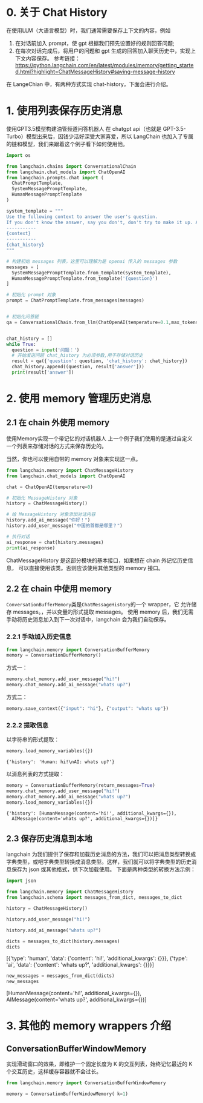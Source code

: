 # 0. 关于 Chat History
在使用LLM（大语言模型）时，我们通常需要保存上下文的内容，例如
1. 在对话前加入 prompt，使 gpt 根据我们预先设置好的规则回答问题;
2. 在每次对话完成后，将用户的问题和 gpt 生成的回答加入聊天历史中，实现上下文内容保存。
参考链接：https://python.langchain.com/en/latest/modules/memory/getting_started.html?highlight=ChatMessageHistory#saving-message-history

在 LangeChian 中，有两种方式实现 chat-history，下面会进行介绍。

# 1. 使用列表保存历史消息
使用GPT3.5模型构建油管频道问答机器人
在 chatgpt api（也就是 GPT-3.5-Turbo）模型出来后，因钱少活好深受大家喜爱，所以 LangChain 也加入了专属的链和模型，我们来跟着这个例子看下如何使用他。
``` python
import os

from langchain.chains import ConversationalChain
from langchain.chat_models import ChatOpenAI
from langchain.prompts.chat import (
  ChatPromptTemplate,
  SystemMessagePromptTemplate,
  HumanMessagePromptTemplate
)

system_template = """
Use the following context to answer the user's question.
If you don't know the answer, say you don't, don't try to make it up. And answer in Chinese.
-----------
{context}
-----------
{chat_history}
"""

# 构建初始 messages 列表，这里可以理解为是 openai 传入的 messages 参数
messages = [
  SystemMessagePromptTemplate.from_template(system_template),
  HumanMessagePromptTemplate.from_template('{question}')
]

# 初始化 prompt 对象
prompt = ChatPromptTemplate.from_messages(messages)


# 初始化问答链
qa = ConversationalChain.from_llm(ChatOpenAI(temperature=0.1,max_tokens=2048),prompt=prompt)


chat_history = []
while True:
  question = input('问题：')
  # 开始发送问题 chat_history 为必须参数,用于存储对话历史
  result = qa({'question': question, 'chat_history': chat_history})
  chat_history.append((question, result['answer']))
  print(result['answer'])
```
# 2. 使用 memory 管理历史消息
## 2.1 在 chain 外使用 memory
使用Memory实现一个带记忆的对话机器人
上一个例子我们使用的是通过自定义一个列表来存储对话的方式来保存历史的。

当然，你也可以使用自带的 memory 对象来实现这一点。
```python
from langchain.memory import ChatMessageHistory
from langchain.chat_models import ChatOpenAI

chat = ChatOpenAI(temperature=0)

# 初始化 MessageHistory 对象
history = ChatMessageHistory()

# 给 MessageHistory 对象添加对话内容
history.add_ai_message("你好！")
history.add_user_message("中国的首都是哪里？")

# 执行对话
ai_response = chat(history.messages)
print(ai_response)
```
ChatMessageHistory 是这部分模块的基本接口，如果想在 chain 外记忆历史信息，
可以直接使用该类。否则应该使用其他类型的 memory 接口。

## 2.2 在 chain 中使用 memory
`ConversationBufferMemory`类是`ChatMessageHistory`的一个 wrapper，它
允许储存 messages。，并以变量的形式提取 messages。
使用 memory 后，我们无需手动将历史消息加入到下一次对话中，langchain 会为我们自动保存。

### 2.2.1 手动加入历史信息
``` python
from langchain.memory import ConversationBufferMemory
memory = ConversationBufferMemory()
```
方式一：
``` python
memory.chat_memory.add_user_message("hi!")
memory.chat_memory.add_ai_message("whats up?")
```
方式二：
``` python
memory.save_context({"input": "hi"}, {"output": "whats up"})
```

### 2.2.2 提取信息
以字符串的形式提取：
``` python
memory.load_memory_variables({})
```
```
{'history': 'Human: hi!\nAI: whats up?'}
```
以消息列表的方式提取：
``` python
memory = ConversationBufferMemory(return_messages=True)
memory.chat_memory.add_user_message("hi!")
memory.chat_memory.add_ai_message("whats up?")
memory.load_memory_variables({})
```
```
{'history': [HumanMessage(content='hi!', additional_kwargs={}),
  AIMessage(content='whats up?', additional_kwargs={})]}
```

## 2.3 保存历史消息到本地
langchain 为我们提供了保存和加载历史消息的方法，我们可以把消息类型转换成字典类型，或吧字典类型转换成消息类型。这样，我们就可以将字典类型的历史消息保存为 json 或其他格式，供下次加载使用。 
下面是两种类型的转换方法示例：

``` python
import json

from langchain.memory import ChatMessageHistory
from langchain.schema import messages_from_dict, messages_to_dict

history = ChatMessageHistory()

history.add_user_message("hi!")

history.add_ai_message("whats up?")
```

``` python
dicts = messages_to_dict(history.messages)
dicts
```

[{'type': 'human', 'data': {'content': 'hi!', 'additional_kwargs': {}}},
 {'type': 'ai', 'data': {'content': 'whats up?', 'additional_kwargs': {}}}]

``` python
new_messages = messages_from_dict(dicts)
new_messages
```

[HumanMessage(content='hi!', additional_kwargs={}),
 AIMessage(content='whats up?', additional_kwargs={})]

 # 3. 其他的 memory wrappers 介绍
 ## ConversationBufferWindowMemory
 实现滑动窗口的效果，即维护一个固定长度为 K 的交互列表，始终记忆最近的 K 个交互历史，这样缓存容器就不会过长。
 ``` python
 from langchain.memory import ConversationBufferWindowMemory
 
 memory = ConversationBufferWindowMemory( k=1)
 ```